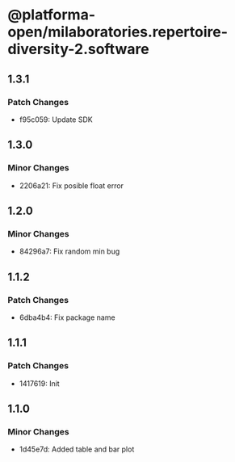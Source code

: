 # @platforma-open/milaboratories.repertoire-diversity-2.software

## 1.3.1

### Patch Changes

- f95c059: Update SDK

## 1.3.0

### Minor Changes

- 2206a21: Fix posible float error

## 1.2.0

### Minor Changes

- 84296a7: Fix random min bug

## 1.1.2

### Patch Changes

- 6dba4b4: Fix package name

## 1.1.1

### Patch Changes

- 1417619: Init

## 1.1.0

### Minor Changes

- 1d45e7d: Added table and bar plot
